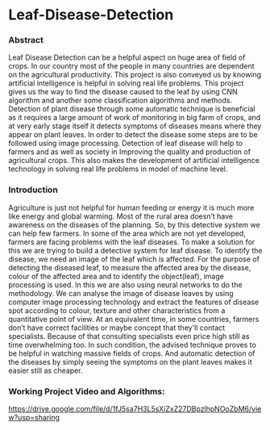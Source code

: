 # Leaf-Disease-Detection


### Abstract
Leaf Disease Detection can be a helpful aspect on huge area of field of crops. In our country most of the people in many countries are dependent on the agricultural productivity. This project is also conveyed us by knowing artificial intelligence is helpful in solving real life problems. This project gives us the way to find the disease caused to the leaf by using CNN algorithm and another some classification algorithms and methods. Detection of plant disease through some automatic technique is beneficial as it requires a large amount of work of monitoring in big farm of crops, and at very early stage itself it detects symptoms of diseases means where they appear on plant leaves. In order to detect the disease some steps are to be followed using image processing. Detection of leaf disease will help to farmers and as well as society in Improving the quality and production of agricultural crops. This also makes the development of artificial intelligence technology in solving real life problems in model of machine level.


### Introduction
Agriculture is just not helpful for human feeding or energy it is much more like energy and global warming. Most of the rural area doesn’t have awareness on the diseases of the planning. So, by this detective system we can help few farmers. In some of the area which are not yet developed, farmers are facing problems with the leaf diseases. To make a solution for this we are trying to build a detective system for leaf disease. To identify the disease, we need an image of the leaf which is affected. For the purpose of detecting the diseased leaf, to measure the affected area by the disease, colour of the affected area and to identify the object(leaf), image processing is used. In this we are also using neural networks to do the methodology. We can analyse the image of disease leaves by using computer image processing technology and extract the features of disease spot according to colour, texture and other characteristics from a quantitative point of view. At an equivalent time, in some countries, farmers don’t have correct facilities or maybe concept that they'll contact specialists. Because of that consulting specialists even price high still as time overwhelming too. In such condition, the advised technique proves to be helpful in watching massive fields of crops. And automatic detection of the diseases by simply seeing the symptoms on the plant leaves makes it easier still as cheaper.


### Working Project Video and Algorithms:
https://drive.google.com/file/d/1fJ5sa7H3L5sXiZxZ27DBpzlhpNOoZbM6/view?usp=sharing
